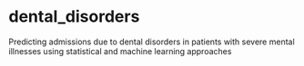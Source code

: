 # dental_disorders
Predicting admissions due to dental disorders in patients with severe mental illnesses using statistical and machine learning approaches
